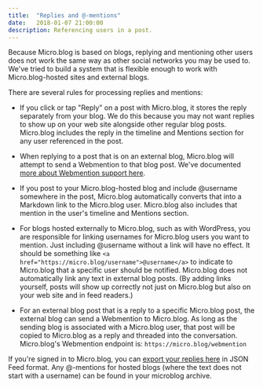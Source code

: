 ```yaml
---
title:  "Replies and @-mentions"
date:   2018-01-07 21:00:00
description: Referencing users in a post.
---
```


Because Micro.blog is based on blogs, replying and mentioning other users does not work the same way as other social networks you may be used to. We've tried to build a system that is flexible enough to work with Micro.blog-hosted sites and external blogs.

There are several rules for processing replies and mentions:

* If you click or tap "Reply" on a post with Micro.blog, it stores the reply separately from your blog. We do this because you may not want replies to show up on your web site alongside other regular blog posts. Micro.blog includes the reply in the timeline and Mentions section for any user referenced in the post.

* When replying to a post that is on an external blog, Micro.blog will attempt to send a Webmention to that blog post. We've documented [more about Webmention support here](http://help.micro.blog/2017/webmention/).

* If you post to your Micro.blog-hosted blog and include @username somewhere in the post, Micro.blog automatically converts that into a Markdown link to the Micro.blog user. Micro.blog also includes that mention in the user's timeline and Mentions section.

* For blogs hosted externally to Micro.blog, such as with WordPress, you are responsible for linking usernames for Micro.blog users you want to mention. Just including @username without a link will have no effect. It should be something like `<a href="https://micro.blog/username">@username</a>` to indicate to Micro.blog that a specific user should be notified. Micro.blog does not automatically link any text in external blog posts. (By adding links yourself, posts will show up correctly not just on Micro.blog but also on your web site and in feed readers.)

* For an external blog post that is a reply to a specific Micro.blog post, the external blog can send a Webmention to Micro.blog. As long as the sending blog is associated with a Micro.blog user, that post will be copied to Micro.blog as a reply and threaded into the conversation. Micro.blog's Webmention endpoint is: `https://micro.blog/webmention`

If you're signed in to Micro.blog, you can [export your replies here](https://micro.blog/account/export/replies) in JSON Feed format. Any @-mentions for hosted blogs (where the text does not start with a username) can be found in your microblog archive.